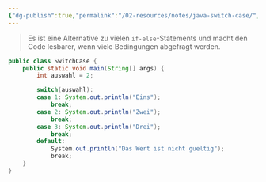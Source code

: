 ```yaml
---
{"dg-publish":true,"permalink":"/02-resources/notes/java-switch-case/","tags":["jasva"],"noteIcon":"","updated":"2024-10-24T11:25:22.000+02:00"}
---
```


>Es ist eine Alternative zu vielen `if-else`-Statements und macht den Code lesbarer, wenn viele Bedingungen abgefragt werden.

```java
public class SwitchCase {
    public static void main(String[] args) {
        int auswahl = 2;

		switch(auswahl):
		case 1: System.out.println("Eins");
			break;
		case 2: System.out.println("Zwei");
			break;
		case 3: System.out.println("Drei");
			break;
		default:  
            System.out.println("Das Wert ist nicht gueltig");  
            break;
    }
}
```
